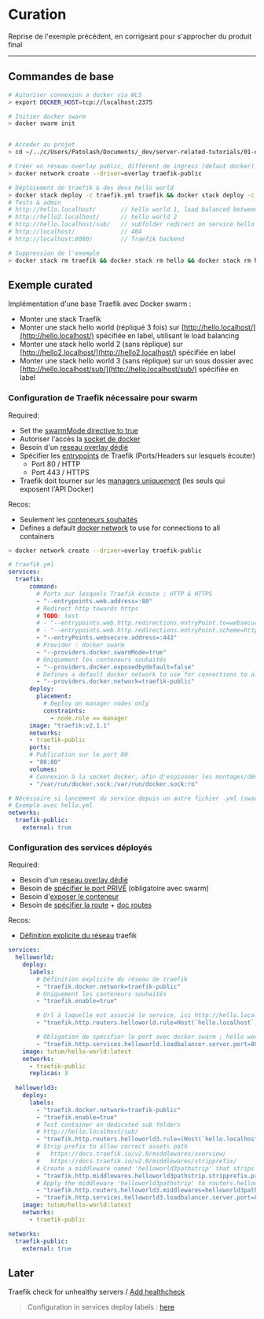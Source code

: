 # Curation

Reprise de l'exemple précédent, en corrigeant pour s'approcher du produit final

---

## Commandes de base

```bash
# Autoriser connexion a docker via WLS
> export DOCKER_HOST=tcp://localhost:2375

# Initier docker swarm
> docker swarm init


# Acceder au projet
> cd ~/../c/Users/Patolash/Documents/_dev/server-related-tutorials/01-docker/04-my-tests/09-traefik-curated/02-linted-traefik-swarm

# Créer un réseau overlay public, différent de ingress (defaut docker)
> docker network create --driver=overlay traefik-public

# Déploiement de traefik & des deux hello world
> docker stack deploy -c traefik.yml traefik && docker stack deploy -c hello.yml hello && docker stack deploy -c hello2.yml hello2
# Tests & admin
# http://hello.localhost/       // hello world 1, load balanced between 3 replicas
# http://hello2.localhost/      // hello world 2
# http://hello.localhost/sub/   // subfolder redirect on service hello world 3
# http://localhost/             // 404
# http://localhost:8080/        // Traefik backend

# Suppression de l'exemple
> docker stack rm traefik && docker stack rm hello && docker stack rm hello2 && docker network rm traefik-public

```

## Exemple curated

Implémentation d'une base Traefik avec Docker swarm :

- Monter une stack Traefik
- Monter une stack hello world (répliqué 3 fois) sur [http://hello.localhost/](http://hello.localhost/) spécifiée en label, utilisant le load balancing
- Monter une stack hello world 2 (sans réplique) sur [http://hello2.localhost/](http://hello2.localhost/) spécifiée en label
- Monter une stack hello world 3 (sans réplique) sur un sous dossier avec [http://hello.localhost/sub/](http://hello.localhost/sub/) spécifiée en label

### Configuration de Traefik nécessaire pour swarm

Required:

- Set the [swarmMode directive to true](https://docs.traefik.io/providers/docker/#docker-swarm-mode)
- Autoriser l'accès la [socket de docker](https://docs.traefik.io/providers/docker/#provider-configuration)
- Besoin d'un [reseau overlay dédié](https://docs.traefik.io/providers/docker/#network)
- Spécifier les [entrypoints](https://docs.traefik.io/v2.2/routing/entrypoints/) de Traefik (Ports/Headers sur lesquels écouter)
  - Port 80 / HTTP
  - Port 443 / HTTPS
- Traefik doit tourner sur les [managers uniquement](https://docs.traefik.io/providers/docker/#docker-api-access_1) (les seuls qui exposent l'API Docker)

Recos:

- Seulement les [conteneurs souhaités](https://docs.traefik.io/providers/docker/#exposedbydefault)
- Defines a default [docker network](https://docs.traefik.io/providers/docker/#network) to use for connections to all containers

```bash
> docker network create --driver=overlay traefik-public
```

```yml
# traefik.yml
services:
  traefik:
      command:
        # Ports sur lesquels Traefik écoute ; HTTP & HTTPS
        - "--entrypoints.web.address=:80"
        # Redirect http towards https
        # TODO: test
        # - "--entrypoints.web.http.redirections.entryPoint.to=websecure"
        # - "--entrypoints.web.http.redirections.entryPoint.scheme=https"
        - "--entryPoints.websecure.address=:443"
        # Provider : docker swarm
        - "--providers.docker.swarmMode=true"
        # Uniquement les conteneurs souhaités
        - "--providers.docker.exposedbydefault=false"
        # Defines a default docker network to use for connections to all containers
        - "--providers.docker.network=traefik-public"
      deploy:
        placement:
          # Deploy on manager nodes only
          constraints:
            - node.role == manager
      image: "traefik:v2.1.1"
      networks:
      - traefik-public
      ports:
      # Publication sur le port 80
      - "80:80"
      volumes:
      # Connexion à la socket docker, afin d'espionner les montages/démontages de conteneurs
      - "/var/run/docker.sock:/var/run/docker.sock:ro"

# Nécéssaire si lancement du service depuis un autre fichier .yml (swarm préfixe le nom du réseau)
# Exemple avec hello.yml
networks:
  traefik-public:
    external: true
```

### Configuration des services déployés

Required:

- Besoin d'un [reseau overlay dédié](https://docs.traefik.io/providers/docker/#network)
- Besoin de [spécifier le port PRIVÉ](https://docs.traefik.io/providers/docker/#port-detection_1) (obligatoire avec swarm)
- Besoin d'[exposer le conteneur](https://docs.traefik.io/providers/docker/#exposedbydefault)
- Besoin de [spécifier la route](https://docs.traefik.io/routing/providers/docker/#routers) + [doc routes](https://docs.traefik.io/routing/routers/#rule)

Recos:

- [Définition explicite du réseau](https://docs.traefik.io/v2.2/routing/providers/docker/#traefikdockernetwork) traefik

```yml
services:
  helloworld:
    deploy:
      labels:
        # Définition explicite du réseau de traefik
        - "traefik.docker.network=traefik-public"
        # Uniquement les conteneurs souhaités
        - "traefik.enable=true"

        # Url à laquelle est associé le service, ici http://hello.localhost/
        - "traefik.http.routers.helloworld.rule=Host(`hello.localhost`)"

        # Obligation de spécifier le port avec docker swarm ; hello world publie sur le port 80 par défaut
        - "traefik.http.services.helloworld.loadbalancer.server.port=80"
    image: tutum/hello-world:latest
    networks:
      - traefik-public
      replicas: 3
  
  helloworld3:
    deploy:
      labels:
        - "traefik.docker.network=traefik-public"
        - "traefik.enable=true"
        # Test container on dedicated sub folders
        # http://hello.localhost/sub/
        - "traefik.http.routers.helloworld3.rule=(Host(`hello.localhost`) && PathPrefix(`/sub`))"
        # Strip prefix to allow correct assets path
        #   https://docs.traefik.io/v2.0/middlewares/overview/
        #   https://docs.traefik.io/v2.0/middlewares/stripprefix/
        # Create a middleware named 'helloworld3pathstrip' that strips the prefix '/sub', added in routers.helloworld3.rule ^
        - "traefik.http.middlewares.helloworld3pathstrip.stripprefix.prefixes=/sub"
        # Apply the middleware 'helloworld3pathstrip' to routers.helloworld3
        - "traefik.http.routers.helloworld3.middlewares=helloworld3pathstrip@docker"
        - "traefik.http.services.helloworld3.loadbalancer.server.port=80"
    image: tutum/hello-world:latest
    networks:
      - traefik-public

networks:
  traefik-public:
    external: true
```

## Later

Traefik check for unhealthy servers / [Add healthcheck](https://docs.traefik.io/v2.2/routing/services/#health-check)

> Configuration in services deploy labels : [here](https://docs.traefik.io/v2.2/routing/providers/docker/#services)
